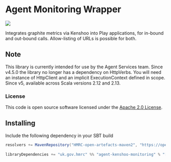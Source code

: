 # Agent Monitoring Wrapper

![](https://img.shields.io/github/v/release/hmrc/agent-kenshoo-monitoring)

Integrates graphite metrics via Kenshoo into Play applications, for in-bound and out-bound calls. 
Allow-listing of URLs is possible for both.

## Note

This library is currently intended for use by the Agent Services team. Since v4.5.0 the library no longer has a dependency on HttpVerbs. You will need an instance of HttpClient and an implicit ExecutionContext defined in scope.
Since v5, available across Scala versions 2.12 and 2.13.

### License

This code is open source software licensed under the [Apache 2.0 License]("http://www.apache.org/licenses/LICENSE-2.0.html").

## Installing
 
Include the following dependency in your SBT build
 
``` scala
resolvers += MavenRepository("HMRC-open-artefacts-maven2", "https://open.artefacts.tax.service.gov.uk/maven2")
 
libraryDependencies += "uk.gov.hmrc" %% "agent-kenshoo-monitoring" % "[INSERT-VERSION]"
```
